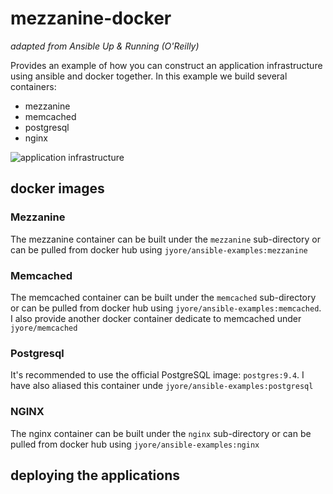 # mezzanine-docker
_adapted from Ansible Up & Running (O'Reilly)_

Provides an example of how you can construct an application infrastructure using ansible and docker together. In this example we build several containers:

* mezzanine
* memcached
* postgresql
* nginx

![application infrastructure](http://cdn.jyore.com/images/mezzanine-docker/mezzanine-docker.png)



## docker images

### Mezzanine
The mezzanine container can be built under the `mezzanine` sub-directory or can be pulled from docker hub using `jyore/ansible-examples:mezzanine`

### Memcached
The memcached container can be built under the `memcached` sub-directory or can be pulled from docker hub using `jyore/ansible-examples:memcached`. I also provide another docker container dedicate to memcached under `jyore/memcached`

### Postgresql
It's recommended to use the official PostgreSQL image: `postgres:9.4`. I have also aliased this container unde `jyore/ansible-examples:postgresql`

### NGINX
The nginx container can be built under the `nginx` sub-directory or can be pulled from docker hub using `jyore/ansible-examples:nginx`

## deploying the applications
